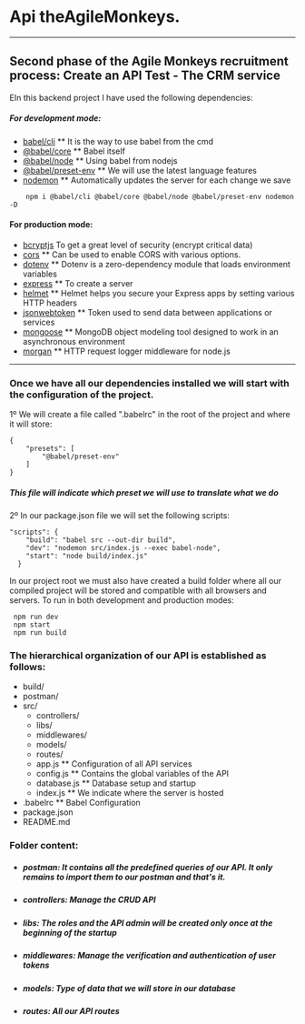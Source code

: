 # Api theAgileMonkeys.
***
## Second phase of the Agile Monkeys recruitment process: Create an API Test - The CRM service

EIn this backend project I have used the following dependencies:
 ##### For development mode:
- [babel/cli](https://babeljs.io/docs/en/babel-cli) ** It is the way to use babel from the cmd
- [@babel/core](https://babeljs.io/docs/en/babel-core) ** Babel itself
- [@babel/node](https://babeljs.io/docs/en/babel-node) ** Using babel from nodejs
- [@babel/preset-env](https://babeljs.io/docs/en/babel-preset-env) ** We will use the latest language features
- [nodemon](https://www.npmjs.com/package/nodemon) ** Automatically updates the server for each change we save

```
    npm i @babel/cli @babel/core @babel/node @babel/preset-env nodemon -D
```

#### For production mode:
- [bcryptjs](https://www.npmjs.com/package/bcryptjs) To get a great level of security (encrypt critical data)
- [cors](https://www.npmjs.com/package/cors) ** Can be used to enable CORS with various options.
- [dotenv](https://www.npmjs.com/package/dotenv) ** Dotenv is a zero-dependency module that loads environment variables
- [express](https://www.npmjs.com/package/express) ** To create a server 
- [helmet](https://www.npmjs.com/package/helmet) ** Helmet helps you secure your Express apps by setting various HTTP headers
- [jsonwebtoken](https://www.npmjs.com/package/jsonwebtoken) ** Token used to send data between applications or services
- [mongoose](https://www.npmjs.com/package/mongoose) ** MongoDB object modeling tool designed to work in an asynchronous environment
- [morgan](https://www.npmjs.com/package/morgan) ** HTTP request logger middleware for node.js

***
### Once we have all our dependencies installed we will start with the configuration of the project.

1º We will create a file called ".babelrc" in the root of the project and where it will store:

```
{
    "presets": [
        "@babel/preset-env"
    ]
}
```
##### This file will indicate which preset we will use to translate what we do

2º In our package.json file we will set the following scripts:
```
"scripts": {
    "build": "babel src --out-dir build",
    "dev": "nodemon src/index.js --exec babel-node",
    "start": "node build/index.js"
  }
```
In our project root we must also have created a build folder where all our compiled project will be stored and compatible with all browsers and servers. To run in both development and production modes:
```
 npm run dev 
 npm start
 npm run build
```
### The hierarchical organization of our API is established as follows:
 * build/
 * postman/
 * src/
    * controllers/ 
    * libs/ 
    * middlewares/ 
    * models/ 
    * routes/ 
    * app.js ** Configuration of all API services
    * config.js ** Contains the global variables of the API
    * database.js ** Database setup and startup
    * index.js ** We indicate where the server is hosted
* .babelrc ** Babel Configuration
* package.json
* README.md

### Folder content:
- ##### postman: It contains all the predefined queries of our API. It only remains to import them to our postman and that's it.
- ##### controllers: Manage the CRUD API
- ##### libs: The roles and the API admin will be created only once at the beginning of the startup
- ##### middlewares: Manage the verification and authentication of user tokens
- ##### models: Type of data that we will store in our database
- ##### routes: All our API routes
